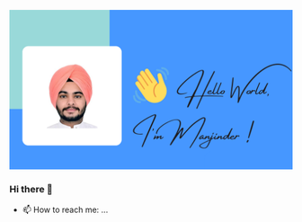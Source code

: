 ![image](https://github.com/ManjinderSingh3/ManjinderSingh3/blob/main/intro-image.png?raw=true)


### Hi there 👋


- 📫 How to reach me: ...

